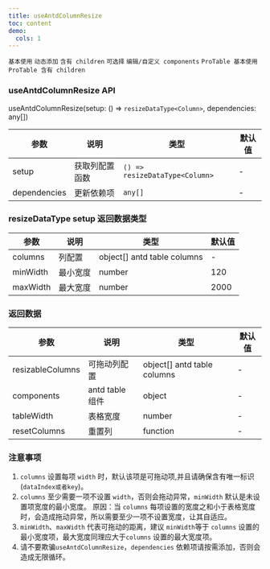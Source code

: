 ```yaml
---
title: useAntdColumnResize
toc: content
demo:
  cols: 1
---
```


<code  src="./demo/basic.tsx" >基本使用</code>
<code  src="./demo/trends.tsx" >动态添加</code>
<code  src="./demo/children.tsx" >含有 children</code>
<code  src="./demo/row-selection.tsx">可选择</code>
<code  src="./demo/edit.tsx" >编辑/自定义 components</code>
<code  src="./demo/proBasic.tsx" >ProTable 基本使用</code>
<code  src="./demo/proChildren.tsx" >ProTable 含有 children</code>

### useAntdColumnResize API

useAntdColumnResize(setup: () => `resizeDataType<Column>`, dependencies: any[])

| 参数         | 说明           | 类型                           | 默认值 |
| ------------ | -------------- | ------------------------------ | ------ |
| setup        | 获取列配置函数 | `() => resizeDataType<Column>` | -      |
| dependencies | 更新依赖项     | `any[]`                        | -      |

### resizeDataType setup 返回数据类型

| 参数     | 说明     | 类型                        | 默认值 |
| -------- | -------- | --------------------------- | ------ |
| columns  | 列配置   | object[] antd table columns | -      |
| minWidth | 最小宽度 | number                      | 120    |
| maxWidth | 最大宽度 | number                      | 2000   |

### 返回数据

| 参数             | 说明            | 类型                        | 默认值 |
| ---------------- | --------------- | --------------------------- | ------ |
| resizableColumns | 可拖动列配置    | object[] antd table columns | -      |
| components       | antd table 组件 | object                      | -      |
| tableWidth       | 表格宽度        | number                      | -      |
| resetColumns     | 重置列          | function                    | -      |

### 注意事项

1. `columns` 设置每项 `width` 时，默认该项是可拖动项,并且请确保含有唯一标识(`dataIndex或者key`)。
2. `columns` 至少需要一项不设置 `width`，否则会拖动异常，`minWidth` 默认是未设置项宽度的最小宽度。
   原因：当 `columns` 每项设置的宽度之和小于表格宽度时，会造成拖动异常，所以需要至少一项不设置宽度，让其自适应。
3. `minWidth`、`maxWidth` 代表可拖动的距离，建议 `minWidth`等于 `columns` 设置的最小宽度项，最大宽度同理应大于`columns` 设置的最大宽度项。
4. 请不要欺骗`useAntdColumnResize`，`dependencies` 依赖项请按需添加，否则会造成无限循环。
